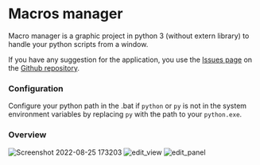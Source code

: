# Macros manager

Macro manager is a graphic project in python 3 (without extern library)
to handle your python scripts from a window.

If you have any suggestion for the application,
you use the [Issues page](https://github.com/flavienfr/macro_manager/issues) on the [Github repository](https://github.com/flavienfr/macro_manager).

### Configuration
Configure your python path in the .bat if `python` or `py` is not in the system environment variables by 
replacing `py` with the path to your `python.exe`.

### Overview
![Screenshot 2022-08-25 173203](https://user-images.githubusercontent.com/44776722/186707788-e09c6403-9ae4-4abd-af36-ff99e49de625.png)
![edit_view](https://user-images.githubusercontent.com/44776722/186707932-6f3b7625-a338-4cab-8978-93ecd08da15c.png)
![edit_panel](https://user-images.githubusercontent.com/44776722/186708037-26e2f7c8-b319-447d-a68f-e8d03034a038.png)
